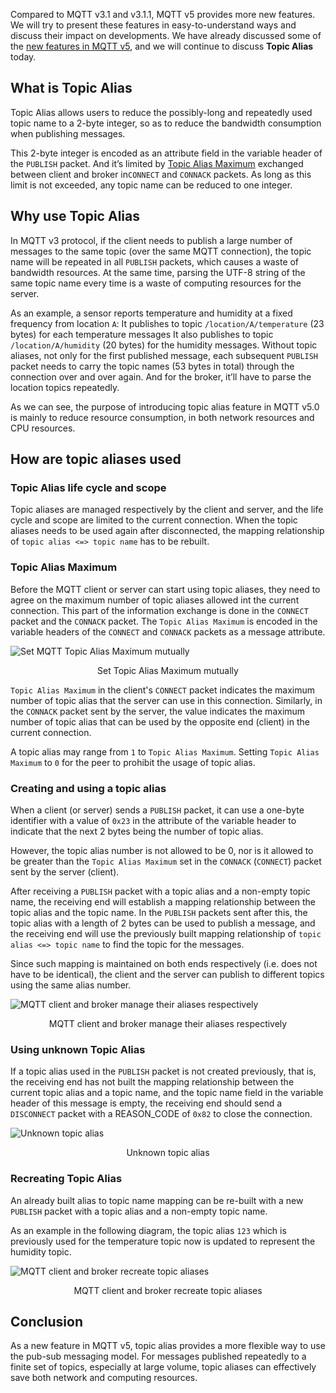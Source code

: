 Compared to MQTT v3.1 and v3.1.1, MQTT v5 provides more new features. We will try to present these features in easy-to-understand ways and discuss their impact on developments. We have already discussed some of the [new features in MQTT v5](https://www.emqx.com/en/mqtt/mqtt5), and we will continue to discuss **Topic Alias** today.

## What is Topic Alias

Topic Alias allows users to reduce the possibly-long and repeatedly used topic name to a 2-byte integer, so as to reduce the bandwidth consumption when publishing messages.

This 2-byte integer is encoded as an attribute field in the variable header of the `PUBLISH` packet. And it’s limited by [Topic Alias Maximum](https://docs.oasis-open.org/mqtt/mqtt/v5.0/os/mqtt-v5.0-os.html#_Toc3901051) exchanged between client and broker in`CONNECT` and `CONNACK` packets. As long as this limit is not exceeded, any topic name can be reduced to one integer.

## Why use Topic Alias

In MQTT v3 protocol, if the client needs to publish a large number of messages to the same topic (over the same MQTT connection), the topic name will be repeated in all `PUBLISH` packets, which causes a waste of bandwidth resources. At the same time, parsing the UTF-8 string of the same topic name every time is a waste of computing resources for the server.

As an example, a sensor reports temperature and humidity at a fixed frequency from location `A`: 
It publishes to topic `/location/A/temperature` (23 bytes) for each temperature messages
It also publishes to topic `/location/A/humidity` (20 bytes) for the humidity messages.
Without topic aliases, not only for the first published message, each subsequent `PUBLISH` packet needs to carry the topic names (53 bytes in total) through the connection over and over again. And for the broker, it’ll have to parse the location topics repeatedly.

As we can see, the purpose of introducing topic alias feature in MQTT v5.0 is mainly to reduce resource consumption, in both network resources and CPU resources.

## How are topic aliases used

### Topic Alias life cycle and scope

Topic aliases are managed respectively by the client and server, and the life cycle and scope are limited to the current connection. When the topic aliases needs to be used again after disconnected, the mapping relationship of `topic alias <=> topic name` has to be rebuilt.

### Topic Alias Maximum

Before the MQTT client or server can start using topic aliases, they need to agree on the maximum number of topic aliases allowed int the current connection. This part of the information exchange is done in the `CONNECT` packet and the `CONNACK` packet. The `Topic Alias Maximum` is encoded in the variable headers of the `CONNECT` and `CONNACK` packets as a message attribute.

![Set MQTT Topic Alias Maximum mutually](https://static.emqx.net/images/9b49a3437044bc206b400d5b81c39204.png)

<center>Set Topic Alias Maximum mutually</center>

`Topic Alias Maximum` in the client's `CONNECT` packet indicates the maximum number of topic alias that the server can use in this connection. Similarly, in the `CONNACK` packet sent by the server, the value indicates the maximum number of topic alias that can be used by the opposite end (client) in the current connection.

A topic alias may range from `1` to `Topic Alias Maximum`. Setting `Topic Alias Maximum` to `0` for the peer to prohibit the usage of topic alias.

### Creating and using a topic alias

When a client (or server) sends a `PUBLISH` packet, it can use a one-byte identifier with a value of `0x23` in the attribute of the variable header to indicate that the next 2 bytes being the number of topic alias.

However, the topic alias number is not allowed to be 0, nor is it allowed to be greater than the `Topic Alias Maximum` set in the `CONNACK` (`CONNECT`) packet sent by the server (client).

After receiving a `PUBLISH` packet with a topic alias and a non-empty topic name, the receiving end will establish a mapping relationship between the topic alias and the topic name. In the `PUBLISH` packets sent after this, the topic alias with a length of 2 bytes can be used to publish a message, and the receiving end will use the previously built mapping relationship of `topic alias <=> topic name` to find the topic for the messages. 

Since such mapping is maintained on both ends respectively (i.e. does not have to be identical), the client and the server can publish to different topics using the same alias number.

![MQTT client and broker manage their aliases respectively](https://static.emqx.net/images/bcb4fa762372b2e96d6a9d26864242f4.png)

<center>MQTT client and broker manage their aliases respectively</center>


### Using unknown Topic Alias

If a topic alias used in the `PUBLISH` packet is not created previously, that is, the receiving end has not built the mapping relationship between the current topic alias and a topic name, and the topic name field in the variable header of this message is empty, the receiving end should send a `DISCONNECT` packet with a REASON_CODE of `0x82` to close the connection.

![Unknown topic alias](https://static.emqx.net/images/e80be18ba1fe38b628e436a32782c88c.png)

<center>Unknown topic alias</center>

### Recreating Topic Alias

An already built alias to topic name mapping can be re-built with a new `PUBLISH` packet with a topic alias and a non-empty topic name.

As an example in the following diagram, the topic alias `123` which is previously used for the temperature topic now is updated to represent the humidity topic.

![MQTT client and broker recreate topic aliases](https://static.emqx.net/images/fdab5dab7d1fa257d80a6a4a9085abac.png)

<center>MQTT client and broker recreate topic aliases</center>

## Conclusion

As a new feature in MQTT v5, topic alias provides a more flexible way to use the pub-sub messaging model. For messages published repeatedly to a finite set of topics, especially at large volume, topic aliases can effectively save both network and computing resources.
